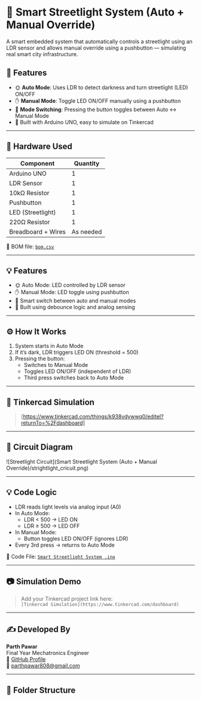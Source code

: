 # 🌃 Smart Streetlight System (Auto + Manual Override)

A smart embedded system that automatically controls a streetlight using an LDR sensor and allows manual override using a pushbutton — simulating real smart city infrastructure.

## 🚀 Features

- 🌞 **Auto Mode**: Uses LDR to detect darkness and turn streetlight (LED) ON/OFF
- ✋ **Manual Mode**: Toggle LED ON/OFF manually using a pushbutton
- 🔁 **Mode Switching**: Pressing the button toggles between Auto ↔ Manual Mode
- 🔧 Built with Arduino UNO, easy to simulate on Tinkercad

---

## 🔧 Hardware Used

| Component            | Quantity |
|---------------------|----------|
| Arduino UNO         | 1        |
| LDR Sensor          | 1        |
| 10kΩ Resistor       | 1        |
| Pushbutton          | 1        |
| LED (Streetlight)   | 1        |
| 220Ω Resistor       | 1        |
| Breadboard + Wires  | As needed |

📁 BOM file: [`bom.csv`](./bom.csv)

---

## 💡 Features

- 🌞 Auto Mode: LED controlled by LDR sensor
- ✋ Manual Mode: LED toggle using pushbutton
- 🔁 Smart switch between auto and manual modes
- 🧠 Built using debounce logic and analog sensing

---

## ⚙️ How It Works

1. System starts in Auto Mode
2. If it’s dark, LDR triggers LED ON (threshold = 500)
3. Pressing the button:
   - Switches to Manual Mode
   - Toggles LED ON/OFF (independent of LDR)
   - Third press switches back to Auto Mode

---

## 🧪 Tinkercad Simulation

> [https://www.tinkercad.com/things/k938vdywwq0/editel?returnTo=%2Fdashboard]

---


## 🔌 Circuit Diagram

![Streetlight Circuit](Smart Streetlight System (Auto + Manual Override)/strightlight_cricuit.png)

---

## 💡 Code Logic

- LDR reads light levels via analog input (A0)
- In Auto Mode:  
  - LDR < 500 → LED ON  
  - LDR ≥ 500 → LED OFF
- In Manual Mode:  
  - Button toggles LED ON/OFF (ignores LDR)
- Every 3rd press → returns to Auto Mode

📄 Code File: [`Smart Streetlight System .ino`](./Smart%20Streetlight%20System%20.ino)

---

## 📷 Simulation Demo

> Add your Tinkercad project link here:  
> `[Tinkercad Simulation](https://www.tinkercad.com/dashboard)`

---

## ✍️ Developed By

**Parth Pawar**  
Final Year Mechatronics Engineer  
🔗 [GitHub Profile](https://github.com/Parth-558)  
📧 parthpawar808@gmail.com

---

## 📁 Folder Structure

